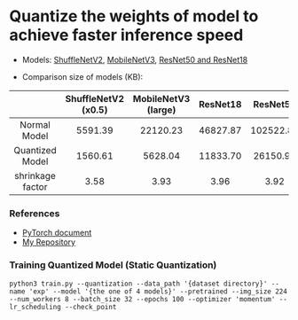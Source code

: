 # Quantize the weights of model to achieve faster inference speed
- Models: [ShuffleNetV2](https://arxiv.org/abs/1807.11164), [MobileNetV3](https://arxiv.org/abs/1905.02244), [ResNet50 and ResNet18](https://arxiv.org/abs/1512.03385)

- Comparison size of models (KB):  

||ShuffleNetV2 (x0.5)|MobileNetV3 (large)|ResNet18|ResNet50|  
|:---:|:---:|:---:|:---:|:---:|  
|Normal Model|5591.39|22120.23|46827.87|102522.81|  
|Quantized Model|1560.61|5628.04|11833.70|26150.91|  
|shrinkage factor|3.58|3.93|3.96|3.92|

### References
- [PyTorch document](https://pytorch.org/docs/stable/quantization.html)
- [My Repository](https://github.com/Sangh0/Quantization)

### Training Quantized Model (Static Quantization)
```
python3 train.py --quantization --data_path '{dataset directory}' --name 'exp' --model '{the one of 4 models}' --pretrained --img_size 224 --num_workers 8 --batch_size 32 --epochs 100 --optimizer 'momentum' --lr_scheduling --check_point
```
